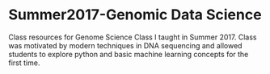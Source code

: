# Summer2017-Genomic Data Science
Class resources for Genome Science Class I taught in Summer 2017. Class was motivated by modern techniques in DNA sequencing and allowed students to explore python and basic machine learning concepts for the first time. 
